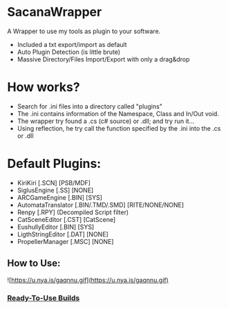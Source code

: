 # SacanaWrapper

A Wrapper to use my tools as plugin to your software.

  - Included a txt export/import as default
  - Auto Plugin Detection (is little brute)
  - Massive Directory/Files Import/Export with only a drag&drop

# How works?

  - Search for .ini files into a directory called "plugins"
  - The .ini contains information of the Namespace, Class and In/Out void.
  - The wrapper try found a .cs (c# source) or .dll; and try run it...
  - Using reflection, he try call the function specified by the .ini into the .cs or .dll


# Default Plugins:
  - KiriKiri [.SCN] [PSB/MDF]
  - SiglusEngine [.SS] [NONE]
  - ARCGameEngine [.BIN] [SYS]
  - AutomataTranslator [.BIN/.TMD/.SMD] [RITE/NONE/NONE]
  - Renpy [.RPY] (Decompiled Script filter)
  - CatSceneEditor [.CST] [CatScene]
  - EushullyEditor [.BIN] [SYS]
  - LigthStringEditor [.DAT] [NONE]
  - PropellerManager [.MSC] [NONE]
  
## How to Use:
![https://u.nya.is/gaqnnu.gif](https://u.nya.is/gaqnnu.gif)

### [Ready-To-Use Builds](https://github.com/marcussacana/SacanaWrapper/releases)